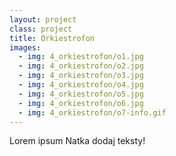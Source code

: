 ```yaml
---
layout: project
class: project
title: Orkiestrofon
images:
  - img: 4_orkiestrofon/o1.jpg
  - img: 4_orkiestrofon/o2.jpg
  - img: 4_orkiestrofon/o3.jpg
  - img: 4_orkiestrofon/o4.jpg
  - img: 4_orkiestrofon/o5.jpg
  - img: 4_orkiestrofon/o6.jpg
  - img: 4_orkiestrofon/o7-info.gif
---
```


Lorem ipsum Natka dodaj teksty!
